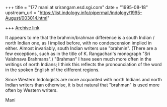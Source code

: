 +++
title = "177 mani at srirangam.esd.sgi.com"
date = "1995-08-18"
upstream_url = "https://list.indology.info/pipermail/indology/1995-August/003014.html"

+++
[Archive link](https://list.indology.info/pipermail/indology/1995-August/003014.html)

It appears to me that the brahmin/brahman difference is
a south Indian / north Indian one, as I implied before,
with no condescension implied in either. Almost invariably, 
south Indian writers use "brahmin". (There are a few exceptions, 
such as in the title of  K. Rangachari's monograph 
"Sri Vaishnava Brahmans".) "Brahman" I have seen much more often 
in the writings of north Indians; I think this reflects the 
pronounciation of the word in the spoken English of the 
different regions.

Since Western Indologists are more acquanted with north
Indians and north Indian writers than otherwise, it is but
natural that "brahman" is used more often by Western
writers.

Mani






